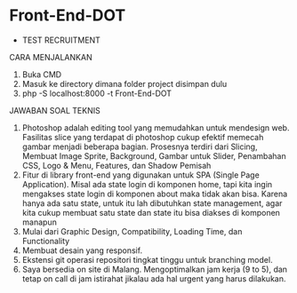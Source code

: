 # Front-End-DOT
- TEST RECRUITMENT


CARA MENJALANKAN

1. Buka CMD
2. Masuk ke directory dimana folder project disimpan dulu
3. php -S localhost:8000 -t Front-End-DOT


JAWABAN SOAL TEKNIS

1. Photoshop adalah editing tool yang memudahkan untuk mendesign web. Fasilitas slice yang terdapat di photoshop cukup efektif memecah gambar menjadi beberapa bagian. Prosesnya terdiri dari Slicing, Membuat Image Sprite, Background, Gambar untuk Slider, Penambahan CSS, Logo & Menu, Features, dan Shadow Pemisah
2. Fitur di library front-end yang digunakan untuk SPA (Single Page Application). Misal ada state login di komponen home, tapi kita ingin mengakses state login di komponen about maka tidak akan bisa. Karena hanya ada satu state, untuk itu lah dibutuhkan state management, agar kita cukup membuat satu state dan state itu bisa diakses di komponen manapun
3. Mulai dari Graphic Design, Compatibility, Loading Time, dan Functionality
4. Membuat desain yang responsif.
5. Ekstensi git operasi repositori tingkat tinggu untuk branching model.
6. Saya bersedia on site di Malang. Mengoptimalkan jam kerja (9 to 5), dan tetap on call di jam istirahat jikalau ada hal urgent yang harus dilakukan.
